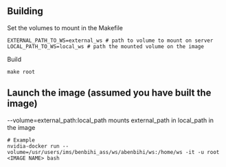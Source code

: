 ## Building

Set the volumes to mount in the Makefile
    
    EXTERNAL_PATH_TO_WS=external_ws # path to volume to mount on server
    LOCAL_PATH_TO_WS=local_ws # path the mounted volume on the image

Build
    
    make root
    
## Launch the image (assumed you have built the image)
--volume=external_path:local_path mounts external_path in local_path in the image
    
    # Example 
    nvidia-docker run --volume=/usr/users/ims/benbihi_ass/ws/abenbihi/ws:/home/ws -it -u root <IMAGE NAME> bash

